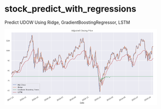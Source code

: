 # stock_predict_with_regressions
Predict UDOW Using Ridge, GradientBoostingRegressor, LSTM

![Performance](performance.png)
